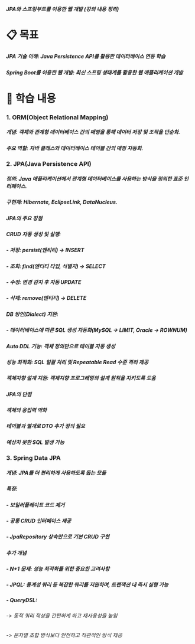 ##### JPA와 스프링부트를 이용한 웹 개발 (강의 내용 정리)

# 📋  목표
##### JPA 기술 이해: Java Persistence API를 활용한 데이터베이스 연동 학습
##### Spring Boot를 이용한 웹 개발: 최신 스프링 생태계를 활용한 웹 애플리케이션 개발

# 📘 학습 내용
### 1. ORM(Object Relational Mapping)
##### 개념: 객체와 관계형 데이터베이스 간의 매핑을 통해 데이터 저장 및 조작을 단순화.
##### 주요 역할: 자바 클래스와 데이터베이스 테이블 간의 매핑 자동화.
### 2. JPA(Java Persistence API)
##### 정의: Java 애플리케이션에서 관계형 데이터베이스를 사용하는 방식을 정의한 표준 인터페이스.
##### 구현체: Hibernate, EclipseLink, DataNucleus.
##### JPA의 주요 장점
##### CRUD 자동 생성 및 실행:
##### - 저장: persist(엔티티) → INSERT
##### - 조회: find(엔티티 타입, 식별자) → SELECT
##### - 수정: 변경 감지 후 자동 UPDATE
##### - 삭제: remove(엔티티) → DELETE
##### DB 방언(Dialect) 지원:
##### - 데이터베이스에 따른 SQL 생성 자동화(MySQL → LIMIT, Oracle → ROWNUM)
##### Auto DDL 기능: 객체 정의만으로 테이블 자동 생성
##### 성능 최적화: SQL 일괄 처리 및 Repeatable Read 수준 격리 제공
##### 객체지향 설계 지원: 객체지향 프로그래밍의 설계 원칙을 지키도록 도움
##### JPA의 단점
##### 객체의 응집력 약화
##### 테이블과 별개로 DTO 추가 정의 필요
##### 예상치 못한 SQL 발생 가능
### 3. Spring Data JPA
##### 개념: JPA를 더 편리하게 사용하도록 돕는 모듈
##### 특징:
##### - 보일러플레이트 코드 제거
##### - 공통 CRUD 인터페이스 제공
##### - JpaRepository 상속만으로 기본 CRUD 구현
##### 추가 개념
##### - N+1 문제: 성능 최적화를 위한 중요한 고려사항
##### - JPQL: 통계성 쿼리 등 복잡한 쿼리를 지원하며, 트랜잭션 내 즉시 실행 가능
##### - QueryDSL:
###### -> 동적 쿼리 작성을 간편하게 하고 재사용성을 높임
###### -> 문자열 조합 방식보다 안전하고 직관적인 방식 제공
